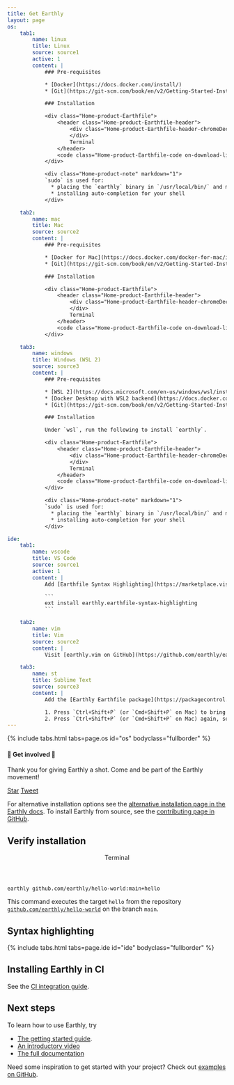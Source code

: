 ```yaml
---
title: Get Earthly
layout: page
os: 
    tab1:
        name: linux
        title: Linux
        source: source1
        active: 1
        content: |
            ### Pre-requisites

            * [Docker](https://docs.docker.com/install/)
            * [Git](https://git-scm.com/book/en/v2/Getting-Started-Installing-Git)

            ### Installation

            <div class="Home-product-Earthfile">
                <header class="Home-product-Earthfile-header">
                    <div class="Home-product-Earthfile-header-chromeDecoration">
                    </div>
                    Terminal
                </header>
                <code class="Home-product-Earthfile-code on-download-listen">sudo /bin/sh -c 'wget https://github.com/earthly/earthly/releases/latest/download/earthly-linux-amd64 -O /usr/local/bin/earthly && chmod +x /usr/local/bin/earthly && /usr/local/bin/earthly bootstrap --with-autocomplete'</code>
            </div>

            <div class="Home-product-note" markdown="1">
            `sudo` is used for:
              * placing the `earthly` binary in `/usr/local/bin/` and marking it as executable
              * installing auto-completion for your shell
            </div>

    tab2:
        name: mac
        title: Mac
        source: source2
        content: |
            ### Pre-requisites

            * [Docker for Mac](https://docs.docker.com/docker-for-mac/install/)
            * [Git](https://git-scm.com/book/en/v2/Getting-Started-Installing-Git)

            ### Installation

            <div class="Home-product-Earthfile">
                <header class="Home-product-Earthfile-header">
                    <div class="Home-product-Earthfile-header-chromeDecoration">
                    </div>
                    Terminal
                </header>
                <code class="Home-product-Earthfile-code on-download-listen">brew install earthly && earthly bootstrap</code>
            </div>

    tab3:
        name: windows
        title: Windows (WSL 2)
        source: source3
        content: |
            ### Pre-requisites

            * [WSL 2](https://docs.microsoft.com/en-us/windows/wsl/install-win10)
            * [Docker Desktop with WSL2 backend](https://docs.docker.com/docker-for-windows/wsl/)
            * [Git](https://git-scm.com/book/en/v2/Getting-Started-Installing-Git)

            ### Installation

            Under `wsl`, run the following to install `earthly`.

            <div class="Home-product-Earthfile">
                <header class="Home-product-Earthfile-header">
                    <div class="Home-product-Earthfile-header-chromeDecoration">
                    </div>
                    Terminal
                </header>
                <code class="Home-product-Earthfile-code on-download-listen">sudo /bin/sh -c 'wget https://github.com/earthly/earthly/releases/latest/download/earthly-linux-amd64 -O /usr/local/bin/earthly && chmod +x /usr/local/bin/earthly && /usr/local/bin/earthly bootstrap  --with-autocomplete'</code>
            </div>

            <div class="Home-product-note" markdown="1">
            `sudo` is used for:
              * placing the `earthly` binary in `/usr/local/bin/` and marking it as executable
              * installing auto-completion for your shell
            </div>

ide: 
    tab1:
        name: vscode
        title: VS Code
        source: source1
        active: 1
        content: |
            Add [Earthfile Syntax Highlighting](https://marketplace.visualstudio.com/items?itemName=earthly.earthfile-syntax-highlighting) to VS Code.

            ```
            ext install earthly.earthfile-syntax-highlighting
            ```

    tab2:
        name: vim
        title: Vim
        source: source2
        content: |
            Visit [earthly.vim on GitHub](https://github.com/earthly/earthly.vim) for details.

    tab3:
        name: st
        title: Sublime Text
        source: source3
        content: |
            Add the [Earthly Earthfile package](https://packagecontrol.io/packages/Earthly%20Earthfile) via Package Control:

            1. Press `Ctrl+Shift+P` (or `Cmd+Shift+P` on Mac) to bring up the Command Palette, and select **Install Package control** (if you haven't already installed Package Control).
            2. Press `Ctrl+Shift+P` (or `Cmd+Shift+P` on Mac) again, select "Package Control: Install Package" and select **Earthly Earthfile** to install.
---
```


{% include tabs.html tabs=page.os id="os" bodyclass="fullborder" %}

<p>
<div class="on-download-show-wrap">
<div class="on-download-show">
<div class="on-download-show-content">
<p class="on-download-show-content-quote">
<div markdown="1">

#### 📢 Get involved 📢

Thank you for giving Earthly a shot. Come and be part of the Earthly movement!

<!-- Twitter button code -->
<script>window.twttr = (function(d, s, id) {
  var js, fjs = d.getElementsByTagName(s)[0],
    t = window.twttr || {};
  if (d.getElementById(id)) return t;
  js = d.createElement(s);
  js.id = id;
  js.src = "https://platform.twitter.com/widgets.js";
  fjs.parentNode.insertBefore(js, fjs);

  t._e = [];
  t.ready = function(f) {
    t._e.push(f);
  };

  return t;
}(document, "script", "twitter-wjs"));</script>

<!-- Social buttons -->
<p class="get-involved-social">
<a class="github-button" href="https://github.com/earthly/earthly" data-size="large" data-show-count="true" aria-label="Star earthly/earthly on GitHub">Star</a>
<a class="twitter-share-button" href="https://twitter.com/intent/tweet?text=I%27m%20trying%20out%20%F0%9F%8C%8D%20%40EarthlyTech%2C%20a%20fully%20containerized%20build%20tool%0A%0AIt%27s%20like%20Makefile%20and%20Dockerfile%20had%20a%20baby%20%F0%9F%8D%BC%0A%0AWish%20me%20luck!%0A%0A&url=https%3A%2F%2Fearthly.dev" target="_blank" data-size="large">Tweet</a>
<!-- <a class="twitter-follow-button" href="https://twitter.com/EarthlyTech" target="_blank" data-show-count="false" data-size="large">Follow @EarthlyTech</a> -->
</p>
</div>
</p>
</div>
</div>
</div>
</p>

For alternative installation options see the [alternative installation page in the Earthly docs](https://docs.earthly.dev/docs/misc/alt-installation). To install Earthly from source, see the [contributing page in GitHub](https://github.com/earthly/earthly/blob/main/CONTRIBUTING.md).

## Verify installation

<p>
    <div class="Home-product-Earthfile">
        <header class="Home-product-Earthfile-header">
            <div class="Home-product-Earthfile-header-chromeDecoration">
            </div>
            Terminal
        </header>
        <code class="Home-product-Earthfile-code">earthly github.com/earthly/hello-world:main+hello</code>
    </div>
</p>

This command executes the target `hello` from the repository [`github.com/earthly/hello-world`](https://github.com/earthly/hello-world) on the branch `main`.

## Syntax highlighting

{% include tabs.html tabs=page.ide id="ide" bodyclass="fullborder" %}

## Installing Earthly in CI

See the [CI integration guide](https://docs.earthly.dev/guides/ci-integration).

## Next steps

To learn how to use Earthly, try

* [The getting started guide](https://docs.earthly.dev/guides/basics).
* [An introductory video](https://www.youtube.com/watch?v=B7Q7S2lpshw)
* [The full documentation](https://docs.earthly.dev/)

Need some inspiration to get started with your project? Check out [examples on GitHub](https://github.com/earthly/earthly/tree/main/examples).
